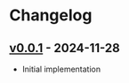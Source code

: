 # Changelog

## [v0.0.1](https://github.com/kai2nenobu/keepassxc-run/commits/v0.0.1) - 2024-11-28

- Initial implementation
